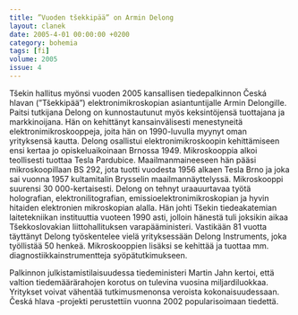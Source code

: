 ```yaml
---
title: ”Vuoden tšekkipää” on Armin Delong
layout: clanek
date: 2005-4-01 00:00:00 +0200
category: bohemia
tags: [fi]
volume: 2005
issue: 4
---
```

  
Tšekin hallitus myönsi vuoden 2005 kansallisen tiedepalkinnon Česká hlavan (”Tšekkipää”) elektronimikroskopian asiantuntijalle Armin Delongille. Paitsi tutkijana Delong on kunnostautunut myös keksintöjensä tuottajana ja markkinoijana. Hän on kehittänyt kansainvälisesti menestyneitä elektronimikroskooppeja, joita hän on 1990-luvulla myynyt oman yrityksensä kautta. Delong osallistui elektronimikroskoopin kehittämiseen ensi kertaa jo opiskeluaikoinaan Brnossa 1949. Mikroskooppia alkoi teollisesti tuottaa Tesla Pardubice. Maailmanmaineeseen hän pääsi mikroskoopillaan BS 292, jota tuotti vuodesta 1956 alkaen Tesla Brno ja joka sai vuonna 1957 kultamitalin Brysselin maailmannäyttelyssä. Mikroskooppi suurensi 30 000-kertaisesti. Delong on tehnyt uraauurtavaa työtä holografian, elektronilitografian, emissioelektronimikroskopian ja hyvin hitaiden elektronien mikroskopian alalla. Hän johti Tšekin tiedeakatemian laitetekniikan instituuttia vuoteen 1990 asti, jolloin hänestä tuli joksikin aikaa Tšekkoslovakian liittohallituksen varapääministeri. Vastikään 81 vuotta täyttänyt Delong työskentelee vielä yrityksessään Delong Instruments, joka työllistää 50 henkeä. Mikroskooppien lisäksi se kehittää ja tuottaa mm. diagnostiikkainstrumentteja syöpätutkimukseen. 

Palkinnon julkistamistilaisuudessa tiedeministeri Martin Jahn kertoi, että valtion tiedemäärärahojen korotus on tulevina vuosina miljardiluokkaa. Yritykset voivat vähentää tutkimusmenonsa veroista kokonaisuudessaan. Česká hlava -projekti perustettiin vuonna 2002 popularisoimaan tiedettä. 